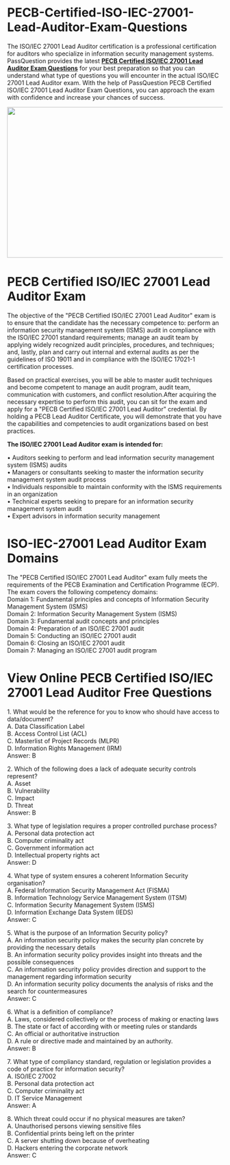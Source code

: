 # PECB-Certified-ISO-IEC-27001-Lead-Auditor-Exam-Questions
<p>The ISO/IEC 27001 Lead Auditor certification is a professional certification for auditors who specialize in information security management systems. PassQuestion provides the latest <strong><a href="https://www.passquestion.com/iso-iec-27001-lead-auditor.html">PECB Certified ISO/IEC 27001 Lead Auditor Exam Questions</a></strong> for your best preparation so that you can understand what type of questions you will encounter in the actual ISO/IEC 27001 Lead Auditor exam. With the help of PassQuestion PECB Certified ISO/IEC 27001 Lead Auditor Exam Questions, you can approach the exam with confidence and increase your chances of success.&nbsp;</p>

<p><img alt="" src="https://www.passquestion.com/uploads/pqcom/images/20231130/c758829c2d0e09187d987eb04439b1c8.png" style="height:351px; width:618px" /></p>

<h1>PECB Certified ISO/IEC 27001 Lead Auditor Exam</h1>

<p>The objective of the &quot;PECB Certified ISO/IEC 27001 Lead Auditor&quot; exam is to ensure that the candidate has the necessary competence to: perform an information security management system (ISMS) audit in compliance with the ISO/IEC 27001 standard requirements; manage an audit team by applying widely recognized audit principles, procedures, and techniques; and, lastly, plan and carry out internal and external audits as per the guidelines of ISO 19011 and in compliance with the ISO/IEC 17021-1 certification processes.</p>

<p>Based on practical exercises, you will be able to master audit techniques and become competent to manage an audit program, audit team, communication with customers, and conflict resolution.After acquiring the necessary expertise to perform this audit, you can sit for the exam and apply for a &quot;PECB Certified ISO/IEC 27001 Lead Auditor&quot; credential. By holding a PECB Lead Auditor Certificate, you will demonstrate that you have the capabilities and competencies to audit organizations based on best practices.</p>

<p><strong>The ISO/IEC 27001 Lead Auditor exam is intended for:</strong></p>

<p>&bull; Auditors seeking to perform and lead information security management system (ISMS) audits<br />
&bull; Managers or consultants seeking to master the information security management system audit process<br />
&bull; Individuals responsible to maintain conformity with the ISMS requirements in an organization<br />
&bull; Technical experts seeking to prepare for an information security management system audit<br />
&bull; Expert advisors in information security management</p>

<h1>ISO-IEC-27001 Lead Auditor Exam Domains</h1>

<p>The &quot;PECB Certified ISO/IEC 27001 Lead Auditor&quot; exam fully meets the requirements of the PECB Examination and Certification Programme (ECP). The exam covers the following competency domains:<br />
Domain 1: Fundamental principles and concepts of Information Security Management System (ISMS)<br />
Domain 2: Information Security Management System (ISMS)<br />
Domain 3: Fundamental audit concepts and principles<br />
Domain 4: Preparation of an ISO/IEC 27001 audit<br />
Domain 5: Conducting an ISO/IEC 27001 audit<br />
Domain 6: Closing an ISO/IEC 27001 audit<br />
Domain 7: Managing an ISO/IEC 27001 audit program</p>

<h1>View Online PECB Certified ISO/IEC 27001 Lead Auditor Free Questions</h1>

<p>1. What would be the reference for you to know who should have access to data/document?<br />
A. Data Classification Label<br />
B. Access Control List (ACL)<br />
C. Masterlist of Project Records (MLPR)<br />
D. Information Rights Management (IRM)<br />
Answer: B</p>

<p>2. Which of the following does a lack of adequate security controls represent?<br />
A. Asset<br />
B. Vulnerability<br />
C. Impact<br />
D. Threat<br />
Answer: B</p>

<p>3. What type of legislation requires a proper controlled purchase process?<br />
A. Personal data protection act<br />
B. Computer criminality act<br />
C. Government information act<br />
D. Intellectual property rights act<br />
Answer: D</p>

<p>4. What type of system ensures a coherent Information Security organisation?<br />
A. Federal Information Security Management Act (FISMA)<br />
B. Information Technology Service Management System (ITSM)<br />
C. Information Security Management System (ISMS)<br />
D. Information Exchange Data System (IEDS)<br />
Answer: C</p>

<p>5. What is the purpose of an Information Security policy?<br />
A. An information security policy makes the security plan concrete by providing the necessary details<br />
B. An information security policy provides insight into threats and the possible consequences<br />
C. An information security policy provides direction and support to the management regarding information security<br />
D. An information security policy documents the analysis of risks and the search for countermeasures<br />
Answer: C</p>

<p>6. What is a definition of compliance?<br />
A. Laws, considered collectively or the process of making or enacting laws<br />
B. The state or fact of according with or meeting rules or standards<br />
C. An official or authoritative instruction<br />
D. A rule or directive made and maintained by an authority.<br />
Answer: B</p>

<p>7. What type of compliancy standard, regulation or legislation provides a code of practice for information security?<br />
A. ISO/IEC 27002<br />
B. Personal data protection act<br />
C. Computer criminality act<br />
D. IT Service Management<br />
Answer: A</p>

<p>8. Which threat could occur if no physical measures are taken?<br />
A. Unauthorised persons viewing sensitive files<br />
B. Confidential prints being left on the printer<br />
C. A server shutting down because of overheating<br />
D. Hackers entering the corporate network<br />
Answer: C</p>
